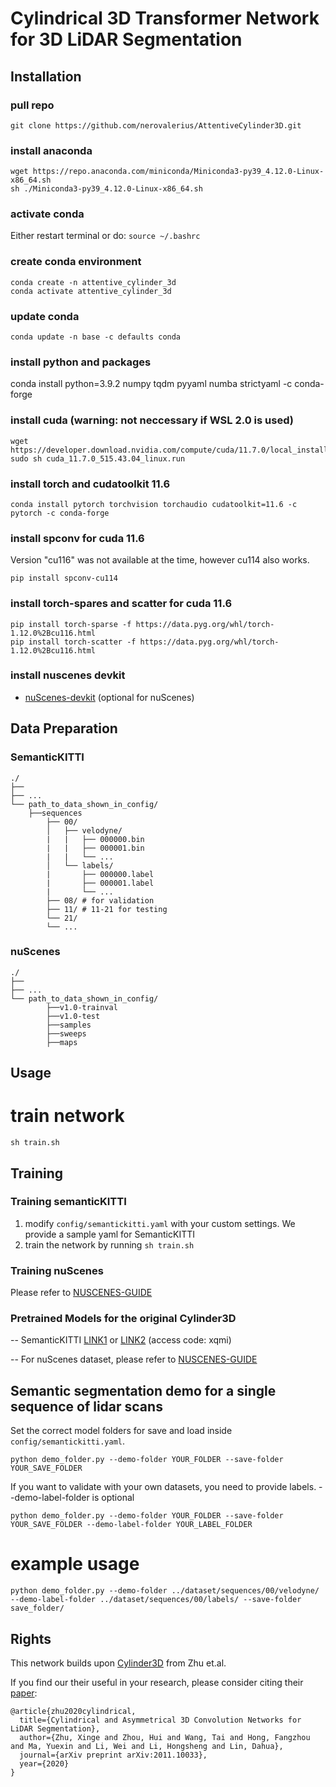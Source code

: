 
# Cylindrical 3D Transformer Network for 3D LiDAR Segmentation

## Installation

### pull repo
```
git clone https://github.com/nerovalerius/AttentiveCylinder3D.git
```

### install anaconda
```
wget https://repo.anaconda.com/miniconda/Miniconda3-py39_4.12.0-Linux-x86_64.sh
sh ./Miniconda3-py39_4.12.0-Linux-x86_64.sh
```

### activate conda
Either restart terminal or do:
```source ~/.bashrc```

### create conda environment
```
conda create -n attentive_cylinder_3d
conda activate attentive_cylinder_3d
```

### update conda
```conda update -n base -c defaults conda```


### install python and packages
conda install python=3.9.2 numpy tqdm pyyaml numba strictyaml -c conda-forge


### install cuda (warning: not neccessary if WSL 2.0 is used)
```
wget https://developer.download.nvidia.com/compute/cuda/11.7.0/local_installers/cuda_11.7.0_515.43.04_linux.run
sudo sh cuda_11.7.0_515.43.04_linux.run
```

### install torch and cudatoolkit 11.6
```
conda install pytorch torchvision torchaudio cudatoolkit=11.6 -c pytorch -c conda-forge
```

### install spconv for cuda 11.6
Version "cu116" was not available at the time, however cu114 also works.
```
pip install spconv-cu114
```

### install torch-spares and scatter for cuda 11.6
```
pip install torch-sparse -f https://data.pyg.org/whl/torch-1.12.0%2Bcu116.html
pip install torch-scatter -f https://data.pyg.org/whl/torch-1.12.0%2Bcu116.html
```

### install nuscenes devkit
- [nuScenes-devkit](https://github.com/nutonomy/nuscenes-devkit) (optional for nuScenes)


## Data Preparation

### SemanticKITTI
```
./
├── 
├── ...
└── path_to_data_shown_in_config/
    ├──sequences
        ├── 00/           
        │   ├── velodyne/	
        |   |	├── 000000.bin
        |   |	├── 000001.bin
        |   |	└── ...
        │   └── labels/ 
        |       ├── 000000.label
        |       ├── 000001.label
        |       └── ...
        ├── 08/ # for validation
        ├── 11/ # 11-21 for testing
        └── 21/
	    └── ...
```

### nuScenes
```
./
├── 
├── ...
└── path_to_data_shown_in_config/
		├──v1.0-trainval
		├──v1.0-test
		├──samples
		├──sweeps
		├──maps

```

## Usage


# train network
```
sh train.sh
```


## Training

### Training semanticKITTI
1. modify ```config/semantickitti.yaml``` with your custom settings. We provide a sample yaml for SemanticKITTI
2. train the network by running ```sh train.sh```

### Training nuScenes
Please refer to [NUSCENES-GUIDE](./NUSCENES-GUIDE.md)

### Pretrained Models for the original Cylinder3D
-- SemanticKITTI [LINK1](https://drive.google.com/file/d/1q4u3LlQXz89LqYW3orXL5oTs_4R2eS8P/view?usp=sharing) or [LINK2](https://pan.baidu.com/s/1c0oIL2QTTcjCo9ZEtvOIvA) (access code: xqmi)

-- For nuScenes dataset, please refer to [NUSCENES-GUIDE](./NUSCENES-GUIDE.md)

## Semantic segmentation demo for a single sequence of lidar scans
Set the correct model folders for save and load inside ```config/semantickitti.yaml```.

```
python demo_folder.py --demo-folder YOUR_FOLDER --save-folder YOUR_SAVE_FOLDER
```
If you want to validate with your own datasets, you need to provide labels.
--demo-label-folder is optional
```
python demo_folder.py --demo-folder YOUR_FOLDER --save-folder YOUR_SAVE_FOLDER --demo-label-folder YOUR_LABEL_FOLDER
```
# example usage

```
python demo_folder.py --demo-folder ../dataset/sequences/00/velodyne/ --demo-label-folder ../dataset/sequences/00/labels/ --save-folder save_folder/ 
```

## Rights
This network builds upon [Cylinder3D](https://github.com/xinge008/Cylinder3D) from Zhu et.al.

If you find our their useful in your research, please consider citing their [paper](https://arxiv.org/pdf/2011.10033):
```
@article{zhu2020cylindrical,
  title={Cylindrical and Asymmetrical 3D Convolution Networks for LiDAR Segmentation},
  author={Zhu, Xinge and Zhou, Hui and Wang, Tai and Hong, Fangzhou and Ma, Yuexin and Li, Wei and Li, Hongsheng and Lin, Dahua},
  journal={arXiv preprint arXiv:2011.10033},
  year={2020}
}
```